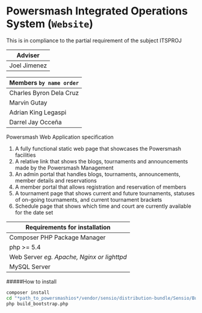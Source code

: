 Powersmash Integrated Operations System (`Website`)
===================================================

This is in compliance to the partial requirement of the subject ITSPROJ

| Adviser |
| :-----: |
| Joel Jimenez |

| Members `by name order`|
|:-----|
| Charles Byron Dela Cruz |
| Marvin Gutay |
| Adrian King Legaspi |
| Darrel Jay Occeña |

Powersmash Web Application specification

1. A fully functional static web page that showcases the Powersmash facilities
2. A relative link that shows the blogs, tournaments and announcements made by the Powersmash Management
3. An admin portal that handles blogs, tournaments, announcements, member details and reservations
4. A member portal that allows registration and reservation of members
5. A tournament page that shows current and future tournaments, statuses of on-going tournaments, and current tournament brackets
6. Schedule page that shows which time and court are currently available for the date set

|Requirements for installation |
|-----|
| Composer PHP Package Manager |
| php >= 5.4 |
| Web Server *eg. Apache, Nginx or lighttpd*|
| MySQL Server |

#####How to install

```sh
composer install
cd "*path_to_powersmashios*/vendor/sensio/distribution-bundle/Sensio/Bundle/DistributionBundle/Resources/bin/"
php build_bootstrap.php
```

